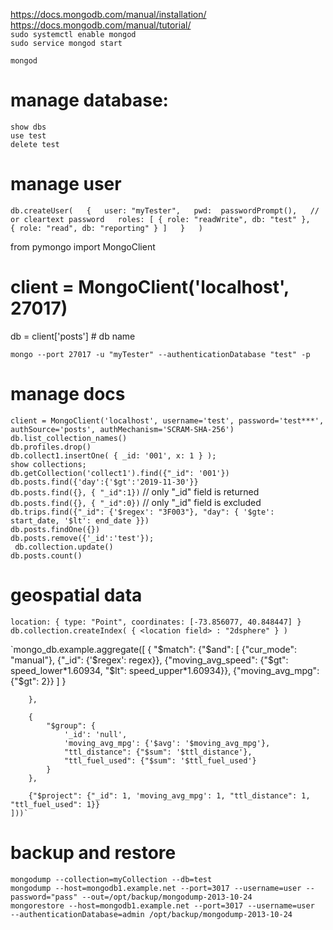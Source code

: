 https://docs.mongodb.com/manual/installation/  
https://docs.mongodb.com/manual/tutorial/  
`sudo systemctl enable mongod`  
`sudo service mongod start`  

`mongod`  

# manage database:
`show dbs`  
`use test`  
`delete test`  

# manage user
`db.createUser(  
  {  
    user: "myTester",  
    pwd:  passwordPrompt(),   // or cleartext password  
    roles: [ { role: "readWrite", db: "test" },  
             { role: "read", db: "reporting" } ]  
  }  
)`  

from pymongo import MongoClient

# client = MongoClient('localhost', 27017)

db = client['posts'] # db name

`mongo --port 27017 -u "myTester" --authenticationDatabase "test" -p`  

# manage docs
`client = MongoClient('localhost',
                 username='test',
                 password='test***',
                 authSource='posts',
                 authMechanism='SCRAM-SHA-256')`  
`db.list_collection_names()`  
`db.profiles.drop()`  
`db.collect1.insertOne( { _id: '001', x: 1 } );`  
`show collections;`  
`db.getCollection('collect1').find({"_id": '001'})`  
`db.posts.find({'day':{'$gt':'2019-11-30'}}`  
`db.posts.find({}, { "_id":1})`  // only "_id" field is returned 
`db.posts.find({}, { "_id":0})`  // only "_id" field is excluded 
`db.trips.find({"_id": {'$regex': "3F003"},
                                      "day": {
                                        '$gte': start_date,
                                        '$lt': end_date
                                      }})`  
`db.posts.findOne({})`  
`db.posts.remove({'_id':'test'});`  
` db.collection.update()`  
`db.posts.count()`  

# geospatial data
`location: {
      type: "Point",
      coordinates: [-73.856077, 40.848447]
}`  
`db.collection.createIndex( { <location field> : "2dsphere" } )`  

`mongo_db.example.aggregate([
        {
            "$match":
                {"$and":
                    [
                        {"cur_mode": "manual"},
                        {"_id": {'$regex': regex}},
                        {"moving_avg_speed": {"$gt": speed_lower*1.60934, "$lt": speed_upper*1.60934}},
                        {"moving_avg_mpg": {"$gt": 2}}
                    ]
                }

        },

        {
            "$group": {
                '_id': 'null',
                'moving_avg_mpg': {'$avg': '$moving_avg_mpg'},
                "ttl_distance": {"$sum": '$ttl_distance'},
                "ttl_fuel_used": {"$sum": '$ttl_fuel_used'}
            }
        },

        {"$project": {"_id": 1, 'moving_avg_mpg': 1, "ttl_distance": 1, "ttl_fuel_used": 1}}
    ]))`  

# backup and restore
`mongodump --collection=myCollection --db=test`  
`mongodump --host=mongodb1.example.net --port=3017 --username=user --password="pass" --out=/opt/backup/mongodump-2013-10-24`  
`mongorestore --host=mongodb1.example.net --port=3017 --username=user  --authenticationDatabase=admin /opt/backup/mongodump-2013-10-24`  